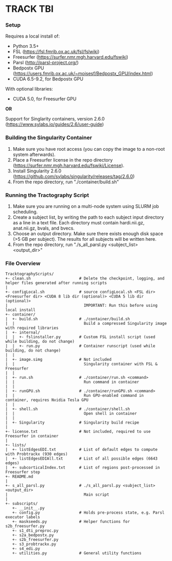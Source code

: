 # TRACK TBI

### Setup
Requires a local install of: 
* Python 3.5+
* FSL (https://fsl.fmrib.ox.ac.uk/fsl/fslwiki)
* Freesurfer (https://surfer.nmr.mgh.harvard.edu/fswiki)
* Parsl (http://parsl-project.org/)
* Bedpostx GPU (https://users.fmrib.ox.ac.uk/~moisesf/Bedpostx_GPU/index.html)
* CUDA 6.5-9.2, for Bedpostx GPU

With optional libraries:
* CUDA 5.0, for Freesurfer GPU

**OR**

Support for Singlarity containers, version 2.6.0 (https://www.sylabs.io/guides/2.6/user-guide)

### Building the Singularity Container ###

1. Make sure you have root access (you can copy the image to a non-root system afterwards).
2. Place a Freesurfer license in the repo directory (https://surfer.nmr.mgh.harvard.edu/fswiki/License).
3. Install Singularity 2.6.0 (https://github.com/sylabs/singularity/releases/tag/2.6.0)
4. From the repo directory, run "./container/build.sh"

### Running the Tractography Script

1. Make sure you are running on a multi-node system using SLURM job scheduling.
2. Create a subject list, by writing the path to each subject input directory as a line in a text file. Each directory must contain hardi.nii.gz, anat.nii.gz, bvals, and bvecs.
3. Choose an output directory. Make sure there exists enough disk space (>5 GB per subject). The results for all subjects will be written here.
4. From the repo directory, run "./s_all_parsl.py <subject_list> <output_dir>"

### File Overview

```
TracktographyScripts/
+- clean.sh                     # Delete the checkpoint, logging, and helper files generated after running scripts
|
+- configLocal.sh               # source configLocal.sh <FSL dir> <Freesurfer dir> <CUDA 8 lib dir (optional)> <CUDA 5 lib dir (optional)> 
|                                 IMPORTANT: Run this before using local install
+- container/
|  +- build.sh                  # ./container/build.sh
|  |                              Build a compressed Singularity image with required libraries
|  +- internal/
|  |  +- fslinstaller.py        # Custom FSL install script (used while building, do not change)
|  |  +- run.py                 # Container runscript (used while building, do not change)
|  |
|  +- image.simg                # Not included
|  |                              Singularity container with FSL & Freesurfer
|  |
|  +- run.sh                    # ./container/run.sh <command>
|  |                              Run command in container
|  |
|  +- runGPU.sh                 # ./container/runGPU.sh <command>
|  |                              Run GPU-enabled command in container, requires Nvidia Tesla GPU
|  |
|  +- shell.sh                  # ./container/shell.sh
|  |                              Open shell in container
|  |
|  +- Singularity               # Singularity build recipe
|
+- license.txt                  # Not included, required to use Freesurfer in container
|
+- lists/
|  +- listEdgesEDI.txt          # List of default edges to compute with Probtrackx (930 edges)
|  +- listEdgesEDIAll.txt       # List of all possible edges (6643 edges)
|  +- subcorticalIndex.txt      # List of regions post-processed in Freesurfer step
+- README.md
|
+- s_all_parsl.py               # ./s_all_parsl.py <subject_list> <output_dir>
|                                 Main script
|
+- subscripts/
   +- __init__.py
   +- config.py                 # Holds pre-process state, e.g. Parsl executor labels
   +- maskseeds.py              # Helper functions for s2b_freesurfer.py
   +- s1_dti_preproc.py
   +- s2a_bedpostx.py
   +- s2b_freesurfer.py
   +- s3_probtrackx.py
   +- s4_edi.py
   +- utilities.py              # General utility functions
```
